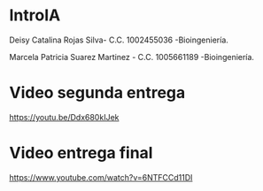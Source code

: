 # IntroIA
 Deisy Catalina Rojas Silva- C.C. 1002455036 -Bioingeniería.
 
 Marcela Patricia Suarez Martinez - C.C. 1005661189 -Bioingeniería.
#  Video segunda entrega 
https://youtu.be/Ddx680kIJek 

#  Video entrega final 
https://www.youtube.com/watch?v=6NTFCCd11DI
